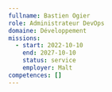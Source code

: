 ```yaml
---
fullname: Bastien Ogier
role: Administrateur DevOps
domaine: Développement
missions:
  - start: 2022-10-10
    end: 2027-10-10
    status: service
    employer: Malt
competences: []
---
```

